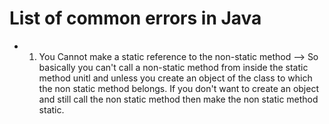 # List of common errors in Java
- 1. You Cannot make a static reference to the non-static method
--> So basically you can't call a non-static method from inside the static method unitl and unless
    you create an object of the class to which the non static method belongs. If you don't want to 
    create an object and still call the non static method then make the non static method static.
